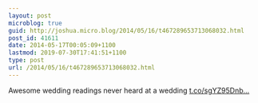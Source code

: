 ```yaml
---
layout: post
microblog: true
guid: http://joshua.micro.blog/2014/05/16/t467289653713068032.html
post_id: 41611
date: 2014-05-17T00:05:09+1100
lastmod: 2019-07-30T17:41:51+1100
type: post
url: /2014/05/16/t467289653713068032.html
---
```

Awesome wedding readings never heard at a wedding [t.co/sgYZ95Dnb...](http://t.co/sgYZ95DnbF)
